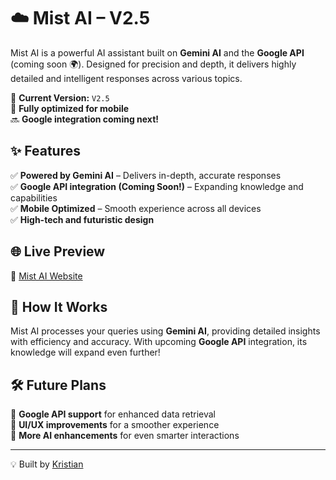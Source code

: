 # ☁️ Mist AI – V2.5  

Mist AI is a powerful AI assistant built on **Gemini AI** and the **Google API** (coming soon 🌍). Designed for precision and depth, it delivers highly detailed and intelligent responses across various topics.  

🚀 **Current Version:** `V2.5`  
📱 **Fully optimized for mobile**  
🔜 **Google integration coming next!**  

## ✨ Features  
✅ **Powered by Gemini AI** – Delivers in-depth, accurate responses  
✅ **Google API integration (Coming Soon!)** – Expanding knowledge and capabilities  
✅ **Mobile Optimized** – Smooth experience across all devices  
✅ **High-tech and futuristic design**  

## 🌐 Live Preview  
🔗 [Mist AI Website](https://mistai.netlify.app)  

## 📌 How It Works  
Mist AI processes your queries using **Gemini AI**, providing detailed insights with efficiency and accuracy. With upcoming **Google API** integration, its knowledge will expand even further!  

## 🛠️ Future Plans  
🔹 **Google API support** for enhanced data retrieval  
🔹 **UI/UX improvements** for a smoother experience  
🔹 **More AI enhancements** for even smarter interactions  

---

💡 Built by [Kristian](https://builtbykristian.netlify.app)  
